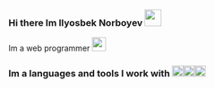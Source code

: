### Hi there Im Ilyosbek Norboyev  <img src="https://media3.giphy.com/media/gM5qFksULw54NMWyry/giphy.gif?cid=ecf05e47gmk8n881m8msqwyxze9tzhmvg3ey7zds2lhz2ud9&rid=giphy.gif&ct=s" width="30px"> 
Im a web programmer <img src="https://e7.pngegg.com/pngimages/973/940/png-clipart-laptop-computer-icons-user-programmer-laptop-electronics-computer.png" width="25px">
### Im a languages and tools I work with <code><img src="https://i.pinimg.com/736x/7a/da/5d/7ada5ddd0d9b2e247a7a41382d4e7a05.jpg" width="20px"></code><code><img src="https://w7.pngwing.com/pngs/379/265/png-transparent-web-development-html-logo-web-design-markup-language-web-design-web-design-logo-internet.png" width="20px"></code><code><img src="https://w7.pngwing.com/pngs/379/265/png-transparent-web-development-html-logo-web-design-markup-language-web-design-web-design-logo-internet.png" width="20px"></code>
